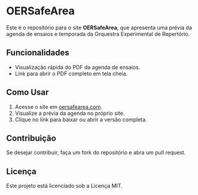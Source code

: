 # OERSafeArea

Este é o repositório para o site **OERSafeArea**, que apresenta uma prévia da agenda de ensaios e temporada da Orquestra Experimental de Repertório.

## Funcionalidades
- Visualização rápida do PDF da agenda de ensaios.
- Link para abrir o PDF completo em tela cheia.

## Como Usar
1. Acesse o site em [oersafearea.com](https://borisromaoantunes.github.io/oersafearea/).
2. Visualize a prévia da agenda no próprio site.
3. Clique no link para baixar ou abrir a versão completa.

## Contribuição
Se desejar contribuir, faça um fork do repositório e abra um pull request.

## Licença
Este projeto está licenciado sob a Licença MIT.
